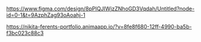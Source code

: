https://www.figma.com/design/8pPlQJIWjzZNhoGD3Vqdah/Untitled?node-id=0-1&t=9AzphZag93oAoahj-1

https://nikita-ferents-portfolio.animaapp.io/?v=8fe8f680-12ff-4990-ba5b-f3bc023c88c3

